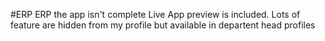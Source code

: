 #ERP
ERP the app isn't complete
Live App preview is included.
Lots of feature are hidden from my profile but available in departent head profiles
